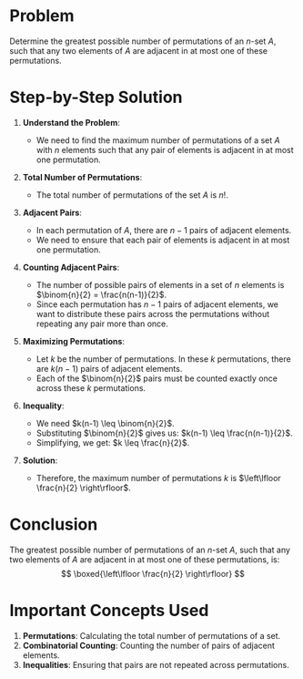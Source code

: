 # Problem
Determine the greatest possible number of permutations of an $n$-set $A$, such that any two elements of $A$ are adjacent in at most one of these permutations.

# Step-by-Step Solution

1. **Understand the Problem**:
    - We need to find the maximum number of permutations of a set $A$ with $n$ elements such that any pair of elements is adjacent in at most one permutation.

2. **Total Number of Permutations**:
    - The total number of permutations of the set $A$ is $n!$.

3. **Adjacent Pairs**:
    - In each permutation of $A$, there are $n-1$ pairs of adjacent elements.
    - We need to ensure that each pair of elements is adjacent in at most one permutation.

4. **Counting Adjacent Pairs**:
    - The number of possible pairs of elements in a set of $n$ elements is $\binom{n}{2} = \frac{n(n-1)}{2}$.
    - Since each permutation has $n-1$ pairs of adjacent elements, we want to distribute these pairs across the permutations without repeating any pair more than once.

5. **Maximizing Permutations**:
    - Let $k$ be the number of permutations. In these $k$ permutations, there are $k(n-1)$ pairs of adjacent elements.
    - Each of the $\binom{n}{2}$ pairs must be counted exactly once across these $k$ permutations.

6. **Inequality**:
    - We need $k(n-1) \leq \binom{n}{2}$.
    - Substituting $\binom{n}{2}$ gives us: $k(n-1) \leq \frac{n(n-1)}{2}$.
    - Simplifying, we get: $k \leq \frac{n}{2}$.

7. **Solution**:
    - Therefore, the maximum number of permutations $k$ is $\left\lfloor \frac{n}{2} \right\rfloor$.

# Conclusion
The greatest possible number of permutations of an $n$-set $A$, such that any two elements of $A$ are adjacent in at most one of these permutations, is:
$$
\boxed{\left\lfloor \frac{n}{2} \right\rfloor}
$$

# Important Concepts Used
1. **Permutations**: Calculating the total number of permutations of a set.
2. **Combinatorial Counting**: Counting the number of pairs of adjacent elements.
3. **Inequalities**: Ensuring that pairs are not repeated across permutations.

